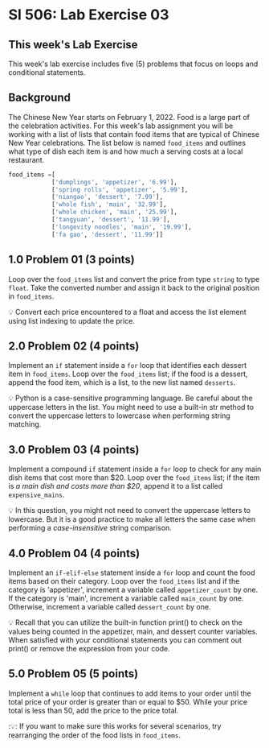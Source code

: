 # SI 506: Lab Exercise 03

## This week's Lab Exercise

This week's lab exercise includes five (5) problems that focus on loops and conditional statements.

## Background
The Chinese New Year starts on February 1, 2022. Food is a large part of the celebration activities. For this week's lab assignment you will be working with a list of lists that contain food items that are typical of Chinese New Year celebrations. The list below is named `food_items` and outlines what type of dish each item is and how much a serving costs at a local restaurant.

```python
food_items =[
            ['dumplings', 'appetizer', '6.99'],
            ['spring rolls', 'appetizer', '5.99'],
            ['niangao', 'dessert', '7.99'],
            ['whole fish', 'main', '32.99'],
            ['whole chicken', 'main', '25.99'],
            ['tangyuan', 'dessert', '11.99'],
            ['longevity noodles', 'main', '19.99'],
            ['fa gao', 'dessert', '11.99']]
```

## 1.0 Problem 01 (3 points)

Loop over the `food_items` list and convert the price from type `string` to type `float`. Take the converted number and assign it back to the original position in `food_items`.

:bulb: Convert each price encountered to a float and access the list element using list indexing to update the price.

## 2.0 Problem 02 (4 points)

Implement an `if` statement inside a `for` loop that identifies each dessert item in `food_items`.
Loop over the `food_items` list; if the food is a dessert, append the food item, which is a list, to
the new list named `desserts`.

:bulb: Python is a case-sensitive programming language. Be careful about the uppercase letters in the list.
You might need to use a built-in str method to convert the uppercase letters to lowercase when performing string matching.

## 3.0 Problem 03 (4 points)

Implement a compound `if` statement inside a `for` loop to check for any main dish items that cost more than $20.
Loop over the `food_items` list; if the item is *a main dish and costs more than $20*, append it to a list called `expensive_mains`.

:bulb: In this question, you might not need to convert the uppercase letters to lowercase. But it is a good practice
to make all letters the same case when performing a _case-insensitive_ string comparison.

## 4.0 Problem 04 (4 points)

Implement an `if-elif-else` statement inside a `for` loop and count the food items based on their category.
Loop over the `food_items` list and if the category is 'appetizer', increment a variable called `appetizer_count` by one. If the category is 'main', increment a variable called `main_count` by one. Otherwise, increment a variable called `dessert_count` by one.

:bulb: Recall that you can utilize the built-in function print() to check on the values being counted in the appetizer, main, and dessert counter variables. When satisfied with your conditional statements you can comment out print() or remove the expression from your code.

## 5.0 Problem 05 (5 points)

Implement a `while` loop that continues to add items to your order until the total price of your order is greater than or equal to $50.
While your price total is less than 50, add the price to the price total.

::bulb:: If you want to make sure this works for several scenarios, try rearranging the order of the food lists in `food_items`.